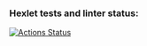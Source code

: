 ### Hexlet tests and linter status:
[![Actions Status](https://github.com/konkovaiv/data-analytics-project-92/actions/workflows/hexlet-check.yml/badge.svg)](https://github.com/konkovaiv/data-analytics-project-92/actions)
